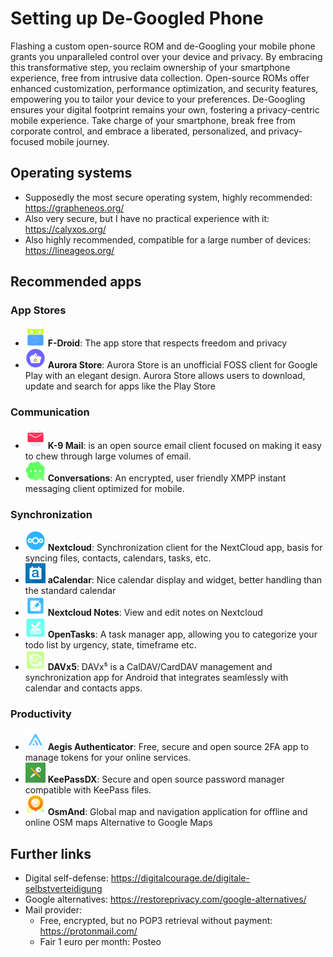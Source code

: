 # Setting up De-Googled Phone
Flashing a custom open-source ROM and de-Googling your mobile phone grants you unparalleled control over your device and privacy. By embracing this transformative step, you reclaim ownership of your smartphone experience, free from intrusive data collection. Open-source ROMs offer enhanced customization, performance optimization, and security features, empowering you to tailor your device to your preferences. De-Googling ensures your digital footprint remains your own, fostering a privacy-centric mobile experience. Take charge of your smartphone, break free from corporate control, and embrace a liberated, personalized, and privacy-focused mobile journey.

## Operating systems
- Supposedly the most secure operating system, highly recommended: https://grapheneos.org/
- Also very secure, but I have no practical experience with it: https://calyxos.org/
- Also highly recommended, compatible for a large number of devices: https://lineageos.org/

## Recommended apps
### App Stores
- ![app_image](img/fdroid.png) **F-Droid**: The app store that respects freedom and privacy
- ![app_image](img/aurora.png) **Aurora Store**: Aurora Store is an unofficial FOSS client for Google Play with an elegant design. Aurora Store allows users to download, update and search for apps like the Play Store 

### Communication
- ![app_image](img/k9mail.png) **K-9 Mail**: is an open source email client focused on making it easy to chew through large volumes of email.
- ![app_image](img/conversations.png) **Conversations**: An encrypted, user friendly XMPP instant messaging client optimized for mobile.

### Synchronization
- ![app_image](img/nextcloud.png) **Nextcloud**: Synchronization client for the NextCloud app, basis for syncing files, contacts, calendars, tasks, etc.
- ![app_image](img/acalendar.png) **aCalendar**: Nice calendar display and widget, better handling than the standard calendar
- ![app_image](img/nextcloudnotes.png) **Nextcloud Notes**: View and edit notes on Nextcloud
- ![app_image](img/opentasks.png) **OpenTasks**: A task manager app, allowing you to categorize your todo list by urgency, state, timeframe etc.
- ![app_image](img/davx5.png) **DAVx5**: DAVx⁵ is a CalDAV/CardDAV management and synchronization app for Android that integrates seamlessly with calendar and contacts apps.

### Productivity
- ![app_image](img/aegis.png) **Aegis Authenticator**: Free, secure and open source 2FA app to manage tokens for your online services.
- ![app_image](img/keepass.png) **KeePassDX**: Secure and open source password manager compatible with KeePass files. 
- ![app_image](img/osmand.png) **OsmAnd**: Global map and navigation application for offline and online OSM maps Alternative to Google Maps

## Further links
- Digital self-defense: https://digitalcourage.de/digitale-selbstverteidigung
- Google alternatives: https://restoreprivacy.com/google-alternatives/
- Mail provider:
    - Free, encrypted, but no POP3 retrieval without payment: https://protonmail.com/
    - Fair 1 euro per month: Posteo

